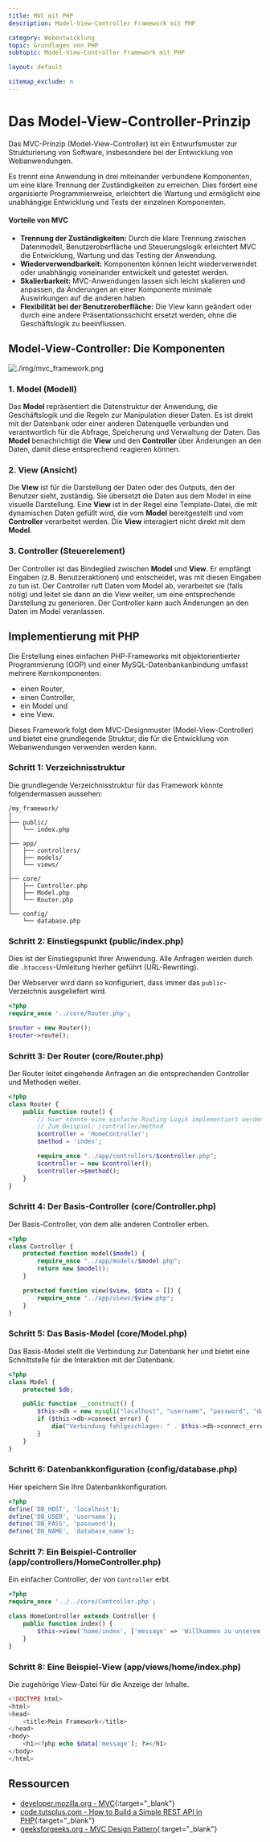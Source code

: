 ```yaml
---
title: MVC mit PHP
description: Model-View-Controller Framework mit PHP

category: Webentwicklung
topic: Grundlagen von PHP
subtopic: Model-View-Controller Framework mit PHP

layout: default

sitemap_exclude: n
---
```



# Das Model-View-Controller-Prinzip
Das MVC-Prinzip (Model-View-Controller) ist ein Entwurfsmuster zur Strukturierung von Software, insbesondere bei der Entwicklung von Webanwendungen. 

Es trennt eine Anwendung in drei miteinander verbundene Komponenten, um eine klare Trennung der Zuständigkeiten zu erreichen. Dies fördert eine organisierte Programmierweise, erleichtert die Wartung und ermöglicht eine unabhängige Entwicklung und Tests der einzelnen Komponenten.

#### Vorteile von MVC

- **Trennung der Zuständigkeiten:** Durch die klare Trennung zwischen Datenmodell, Benutzeroberfläche und Steuerungslogik erleichtert MVC die Entwicklung, Wartung und das Testing der Anwendung.
- **Wiederverwendbarkeit:** Komponenten können leicht wiederverwendet oder unabhängig voneinander entwickelt und getestet werden.
- **Skalierbarkeit:** MVC-Anwendungen lassen sich leicht skalieren und anpassen, da Änderungen an einer Komponente minimale Auswirkungen auf die anderen haben.
- **Flexibilität bei der Benutzeroberfläche:** Die View kann geändert oder durch eine andere Präsentationsschicht ersetzt werden, ohne die Geschäftslogik zu beeinflussen.

## Model-View-Controller: Die Komponenten

![./img/mvc_framework.png](img/mvc_framework.png)

### 1. Model (Modell)
Das **Model** repräsentiert die Datenstruktur der Anwendung, die Geschäftslogik und die Regeln zur Manipulation dieser Daten. Es ist direkt mit der Datenbank oder einer anderen Datenquelle verbunden und verantwortlich für die Abfrage, Speicherung und Verwaltung der Daten. Das **Model** benachrichtigt die **View** und den **Controller** über Änderungen an den Daten, damit diese entsprechend reagieren können.

### 2. View (Ansicht)
Die **View** ist für die Darstellung der Daten oder des Outputs, den der Benutzer sieht, zuständig. Sie übersetzt die Daten aus dem Model in eine visuelle Darstellung. Eine **View** ist in der Regel eine Template-Datei, die mit dynamischen Daten gefüllt wird, die vom **Model** bereitgestellt und vom **Controller** verarbeitet werden. Die **View** interagiert nicht direkt mit dem **Model**.

### 3. Controller (Steuerelement)
Der Controller ist das Bindeglied zwischen **Model** und **View**. Er empfängt Eingaben (z.B. Benutzeraktionen) und entscheidet, was mit diesen Eingaben zu tun ist. Der Controller ruft Daten vom Model ab, verarbeitet sie (falls nötig) und leitet sie dann an die View weiter, um eine entsprechende Darstellung zu generieren. Der Controller kann auch Änderungen an den Daten im Model veranlassen.




## Implementierung mit PHP

Die Erstellung eines einfachen PHP-Frameworks mit objektorientierter Programmierung (OOP) und einer MySQL-Datenbankanbindung umfasst mehrere Kernkomponenten: 
- einen Router, 
- einen Controller, 
- ein Model und 
- eine View. 
 
Dieses Framework folgt dem MVC-Designmuster (Model-View-Controller) und bietet eine grundlegende Struktur, die für die Entwicklung von Webanwendungen verwenden werden kann.

### Schritt 1: Verzeichnisstruktur

Die grundlegende Verzeichnisstruktur für das Framework könnte folgendermassen aussehen:

```
/my_framework/
│
├── public/
│   └── index.php
│
├── app/
│   ├── controllers/
│   ├── models/
│   └── views/
│
├── core/
│   ├── Controller.php
│   ├── Model.php
│   └── Router.php
│
└── config/
    └── database.php
```

### Schritt 2: Einstiegspunkt (public/index.php)

Dies ist der Einstiegspunkt Ihrer Anwendung. Alle Anfragen werden durch die `.htaccess`-Umleitung hierher geführt (URL-Rewriting).

Der Webserver wird dann so konfiguriert, dass immer das `public`-Verzeichnis ausgeliefert wird. 

```php
<?php
require_once '../core/Router.php';

$router = new Router();
$router->route();
```

### Schritt 3: Der Router (core/Router.php)

Der Router leitet eingehende Anfragen an die entsprechenden Controller und Methoden weiter.

```php
<?php
class Router {
    public function route() {
        // Hier könnte eine einfache Routing-Logik implementiert werden.
        // Zum Beispiel: /controller/method
        $controller = 'HomeController';
        $method = 'index';

        require_once "../app/controllers/$controller.php";
        $controller = new $controller();
        $controller->$method();
    }
}
```

### Schritt 4: Der Basis-Controller (core/Controller.php)

Der Basis-Controller, von dem alle anderen Controller erben.

```php
<?php
class Controller {
    protected function model($model) {
        require_once "../app/models/$model.php";
        return new $model();
    }

    protected function view($view, $data = []) {
        require_once "../app/views/$view.php";
    }
}
```

### Schritt 5: Das Basis-Model (core/Model.php)

Das Basis-Model stellt die Verbindung zur Datenbank her und bietet eine Schnittstelle für die Interaktion mit der Datenbank.

```php
<?php
class Model {
    protected $db;

    public function __construct() {
        $this->db = new mysqli("localhost", "username", "password", "database_name");
        if ($this->db->connect_error) {
            die("Verbindung fehlgeschlagen: " . $this->db->connect_error);
        }
    }
}
```

### Schritt 6: Datenbankkonfiguration (config/database.php)

Hier speichern Sie Ihre Datenbankkonfiguration.

```php
<?php
define('DB_HOST', 'localhost');
define('DB_USER', 'username');
define('DB_PASS', 'password');
define('DB_NAME', 'database_name');
```

### Schritt 7: Ein Beispiel-Controller (app/controllers/HomeController.php)

Ein einfacher Controller, der von `Controller` erbt.

```php
<?php
require_once '../../core/Controller.php';

class HomeController extends Controller {
    public function index() {
        $this->view('home/index', ['message' => 'Willkommen zu unserem Framework!']);
    }
}
```

### Schritt 8: Eine Beispiel-View (app/views/home/index.php)

Die zugehörige View-Datei für die Anzeige der Inhalte.

```php
<!DOCTYPE html>
<html>
<head>
    <title>Mein Framework</title>
</head>
<body>
    <h1><?php echo $data['message']; ?></h1>
</body>
</html>
```


## Ressourcen
* [developer.mozilla.org - MVC](https://developer.mozilla.org/en-US/docs/Glossary/MVC){:target="_blank"}
* [code.tutsplus.com - How to Build a Simple REST API in PHP](https://code.tutsplus.com/tutorials/how-to-build-a-simple-rest-api-in-php--cms-37000){:target="_blank"}
* [geeksforgeeks.org - MVC Design Pattern](https://www.geeksforgeeks.org/mvc-design-pattern/){:target="_blank"}